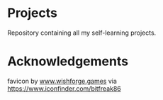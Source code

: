 # Projects
Repository containing all my self-learning projects.

# Acknowledgements
favicon by www.wishforge.games via https://www.iconfinder.com/bitfreak86
